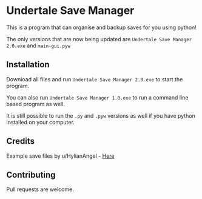 # Undertale Save Manager

This is a program that can organise and backup saves for you using python!

The only versions that are now being updated are `Undertale Save Manager 2.0.exe` and `main-gui.pyw`

## Installation

Download all files and run `Undertale Save Manager 2.0.exe` to start the program.

You can also run `Undertale Save Manager 1.0.exe` to run a command line based program as well.

It is still possible to run the `.py` and `.pyw` versions as well if you have python installed on your computer.


## Credits

Example save files by u/HylianAngel - [Here](https://www.reddit.com/r/Undertale/comments/3szvui/my_undertale_save_files/) 



## Contributing
Pull requests are welcome.
